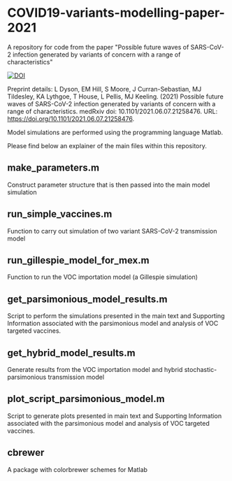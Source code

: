 # COVID19-variants-modelling-paper-2021
A repository for code from the paper "Possible future waves of SARS-CoV-2 infection generated by variants of concern with a range of characteristics"

[![DOI](https://zenodo.org/badge/DOI/10.5281/zenodo.5224546.svg)](https://doi.org/10.5281/zenodo.5224546)

Preprint details: L Dyson, EM Hill, S Moore, J Curran-Sebastian, MJ Tildesley, KA Lythgoe, T House, L Pellis, MJ Keeling. (2021) Possible future waves of SARS-CoV-2 infection generated by variants of concern with a range of characteristics. medRxiv doi: 10.1101/2021.06.07.21258476. URL: https://doi.org/10.1101/2021.06.07.21258476.

Model simulations are performed using the programming language Matlab.

Please find below an explainer of the main files within this repository.

## make_parameters.m
Construct parameter structure that is then passed into the main model simulation

## run_simple_vaccines.m
Function to carry out simulation of two variant SARS-CoV-2 transmission model

## run_gillespie_model_for_mex.m
Function to run the VOC importation model (a Gillespie simulation)

## get_parsimonious_model_results.m
Script to perform the simulations presented in the main text and Supporting Information associated with the parsimonious model and analysis of VOC targeted vaccines.

## get_hybrid_model_results.m
Generate results from the VOC importation model and hybrid stochastic-parsimonious transmission model

## plot_script_parsimonious_model.m
Script to generate plots presented in main text and Supporting Information associated with the parsimonious model and analysis of VOC targeted vaccines.

## cbrewer
A package with colorbrewer schemes for Matlab
